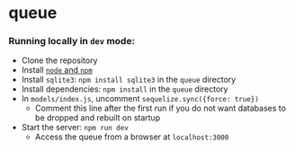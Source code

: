 # queue

### Running locally in `dev` mode:
- Clone the repository
- Install [`node` and `npm`](https://nodejs.org/en/download/package-manager/)
- Install `sqlite3`: `npm install sqlite3` in the `queue` directory
- Install dependencies: `npm install` in the `queue` directory
- In `models/index.js`, uncomment `sequelize.sync({force: true})`
  - Comment this line after the first run if you do not want databases to be dropped and rebuilt on startup
- Start the server: `npm run dev`
  - Access the queue from a browser at `localhost:3000`

